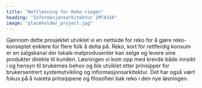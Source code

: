 ```yaml
---
title: "Nettløsning for Reko-ringen"
heading: "Informasjonsarkitektur IMT4316"
image: "placeholder_project.jpg"
---
```


Gjennom dette prosjektet utviklet vi en nettside for reko for å gjøre reko-konseptet enklere for flere folk å delta på. Reko, kort for rettferdig konsum er en salgskanal der lokale matprodusenter kan selge og levere sine produkter direkte til kunden. Løsningen vi kom opp med krevde både innsikt i og hensyn til brukernes behov og ble utviklet etter prinsipper for brukersentrert systemutvikling og informasjonsarkitektur. Det har også vært fokus på å ivareta prinsippene og filosofien bak reko i den nye løsningen.
